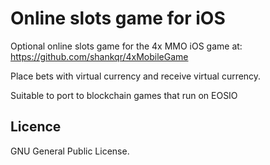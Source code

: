 # Online slots game for iOS

Optional online slots game for the 4x MMO iOS game at: 
https://github.com/shankqr/4xMobileGame

Place bets with virtual currency and receive virtual currency.

Suitable to port to blockchain games that run on EOSIO

## Licence

GNU General Public License.

